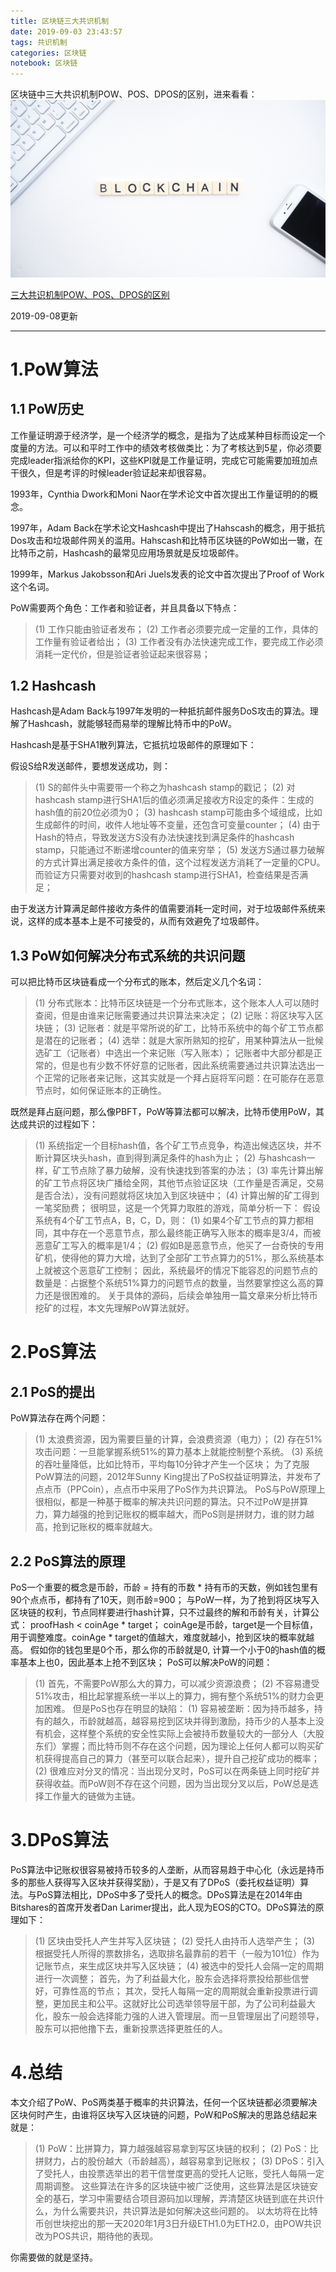 ```yaml
---
title: 区块链三大共识机制
date: 2019-09-03 23:43:57
tags: 共识机制
categories: 区块链
notebook: 区块链
---
```


区块链中三大共识机制POW、POS、DPOS的区别，进来看看：
![共识机制](区块链三大共识机制/blockchain.jpeg)
<!-- more -->
<a>[三大共识机制POW、POS、DPOS的区别](https://bitfalls.com/2018/04/24/whats-the-difference-between-proof-of-work-pow-proof-of-stake-pos-and-delegated-pos/)</a>

2019-09-08更新
____________

# 1.PoW算法
## 1.1 PoW历史
工作量证明源于经济学，是一个经济学的概念，是指为了达成某种目标而设定一个度量的方法。可以和平时工作中的绩效考核做类比：为了考核达到5星，你必须要完成leader指派给你的KPI，这些KPI就是工作量证明，完成它可能需要加班加点干很久，但是考评的时候leader验证起来却很容易。

1993年，Cynthia Dwork和Moni Naor在学术论文中首次提出工作量证明的的概念。

1997年，Adam Back在学术论文Hashcash中提出了Hahscash的概念，用于抵抗Dos攻击和垃圾邮件网关的滥用。Hahscash和比特币区块链的PoW如出一辙，在比特币之前，Hashcash的最常见应用场景就是反垃圾邮件。

1999年，Markus Jakobsson和Ari Juels发表的论文中首次提出了Proof of Work这个名词。

PoW需要两个角色：工作者和验证者，并且具备以下特点：
>(1) 工作只能由验证者发布；
>(2) 工作者必须要完成一定量的工作，具体的工作量有验证者给出；
>(3) 工作者没有办法快速完成工作，要完成工作必须消耗一定代价，但是验证者验证起来很容易；

## 1.2 Hashcash
Hashcash是Adam Back与1997年发明的一种抵抗邮件服务DoS攻击的算法。理解了Hashcash，就能够轻而易举的理解比特币中的PoW。

Hashcash是基于SHA1散列算法，它抵抗垃圾邮件的原理如下：

假设S给R发送邮件，要想发送成功，则：
>(1) S的邮件头中需要带一个称之为hashcash stamp的戳记；
>(2) 对hashcash stamp进行SHA1后的值必须满足接收方R设定的条件：生成的hash值的前20位必须为0；
>(3) hashcash stamp可能由多个域组成，比如生成邮件的时间，收件人地址等不变量，还包含可变量counter；
>(4) 由于Hash的特点，导致发送方S没有办法快速找到满足条件的hashcash stamp，只能通过不断递增counter的值来穷举；
>(5) 发送方S通过暴力破解的方式计算出满足接收方条件的值，这个过程发送方消耗了一定量的CPU。而验证方只需要对收到的hashcash stamp进行SHA1，检查结果是否满足；

由于发送方计算满足邮件接收方条件的值需要消耗一定时间，对于垃圾邮件系统来说，这样的成本基本上是不可接受的，从而有效避免了垃圾邮件。

## 1.3 PoW如何解决分布式系统的共识问题
可以把比特币区块链看成一个分布式的账本，然后定义几个名词：
>(1) 分布式账本：比特币区块链是一个分布式账本，这个账本人人可以随时查阅，但是由谁来记账需要通过共识算法来决定；
>(2) 记账：将区块写入区块链；
>(3) 记账者：就是平常所说的矿工，比特币系统中的每个矿工节点都是潜在的记账者；
>(4) 选举：就是大家所熟知的挖矿，用某种算法从一批候选矿工（记账者）中选出一个来记账（写入账本）；
记账者中大部分都是正常的，但是也有少数不怀好意的记账者，因此系统需要通过共识算法选出一个正常的记账者来记账，这其实就是一个拜占庭将军问题：在可能存在恶意节点时，如何保证账本的正确性。

既然是拜占庭问题，那么像PBFT，PoW等算法都可以解决，比特币使用PoW，其达成共识的过程如下：
>(1) 系统指定一个目标hash值，各个矿工节点竞争，构造出候选区块，并不断计算区块头hash，直到得到满足条件的hash为止；
>(2) 与hashcash一样，矿工节点除了暴力破解，没有快速找到答案的办法；
>(3) 率先计算出解的矿工节点将区块广播给全网，其他节点验证区块（工作量是否满足，交易是否合法），没有问题就将区块加入到区块链中；
>(4) 计算出解的矿工得到一笔奖励费；
很明显，这是一个凭算力取胜的游戏，简单分析一下：
假设系统有4个矿工节点A，B，C，D，则：
>(1) 如果4个矿工节点的算力都相同，其中存在一个恶意节点，那么最终能正确写入账本的概率是3/4，而被恶意矿工写入的概率是1/4；
>(2) 假如B是恶意节点，他买了一台奇快的专用矿机，使得他的算力大增，达到了全部矿工节点算力的51%，那么系统基本上就被这个恶意矿工控制；
因此，系统最坏的情况下能容忍的问题节点的数量是：占据整个系统51%算力的问题节点的数量，当然要掌控这么高的算力还是很困难的。
关于具体的源码，后续会单独用一篇文章来分析比特币挖矿的过程，本文先理解PoW算法就好。

# 2.PoS算法
## 2.1 PoS的提出
PoW算法存在两个问题：
>(1) 太浪费资源，因为需要巨量的计算，会浪费资源（电力）；
>(2) 存在51%攻击问题：一旦能掌握系统51%的算力基本上就能控制整个系统。
>(3) 系统的吞吐量降低，比如比特币，平均每10分钟才产生一个区块；
为了克服PoW算法的问题，2012年Sunny King提出了PoS权益证明算法，并发布了点点币（PPCoin），点点币中采用了PoS作为共识算法。
PoS与PoW原理上很相似，都是一种基于概率的解决共识问题的算法。只不过PoW是拼算力，算力越强的抢到记账权的概率越大，而PoS则是拼财力，谁的财力越高，抢到记账权的概率就越大。

## 2.2 PoS算法的原理
PoS一个重要的概念是币龄，币龄 = 持有的币数 * 持有币的天数，例如钱包里有90个点点币，都持有了10天，则币龄=900；
与PoW一样，为了抢到将区块写入区块链的权利，节点同样要进行hash计算，只不过最终的解和币龄有关，计算公式：
proofHash < coinAge * target；
coinAge是币龄，target是一个目标值，用于调整难度。coinAge * target的值越大，难度就越小，抢到区块的概率就越高。
假如你的钱包里是0个币，那么你的币龄就是0, 计算一个小于0的hash值的概率基本上也0，因此基本上抢不到区块；
PoS可以解决PoW的问题：
>(1) 首先，不需要PoW那么大的算力，可以减少资源浪费；
>(2) 不容易遭受51%攻击，相比起掌握系统一半以上的算力，拥有整个系统51%的财力会更加困难。
但是PoS也存在明显的缺陷：
>(1) 容易被垄断：因为持币越多，持有的越久，币龄就越高，越容易挖到区块并得到激励，持币少的人基本上没有机会，这样整个系统的安全性实际上会被持币数量较大的一部分人（大股东们）掌握；而比特币则不存在这个问题，因为理论上任何人都可以购买矿机获得提高自己的算力（甚至可以联合起来），提升自己挖矿成功的概率；
>(2) 很难应对分叉的情况：当出现分叉时，PoS可以在两条链上同时挖矿并获得收益。而PoW则不存在这个问题，因为当出现分叉以后，PoW总是选择工作量大的链做为主链。

# 3.DPoS算法
PoS算法中记账权很容易被持币较多的人垄断，从而容易趋于中心化（永远是持币多的那些人获得写入区块并获得奖励），于是又有了DPoS（委托权益证明）算法。与PoS算法相比，DPoS中多了受托人的概念。DPoS算法是在2014年由Bitshares的首席开发者Dan Larimer提出，此人现为EOS的CTO。DPoS算法的原理如下：
>(1) 区块由受托人产生并写入区块链；
>(2) 受托人由持币人选举产生；
>(3) 根据受托人所得的票数排名，选取排名最靠前的若干（一般为101位）作为记账节点，来生成区块并写入区块链；
>(4) 被选中的受托人会隔一定的周期进行一次调整；
首先，为了利益最大化，股东会选择将票投给那些信誉好，可靠性高的节点；
其次，受托人每隔一定的周期就会重新投票进行调整，更加民主和公平。这就好比公司选举领导层干部，为了公司利益最大化，股东一般会选择能力强的人进入管理层。而一旦管理层出了问题领导，股东可以把他撸下去，重新投票选择更胜任的人。

# 4.总结
本文介绍了PoW、PoS两类基于概率的共识算法，任何一个区块链都必须要解决区块何时产生，由谁将区块写入区块链的问题，PoW和PoS解决的思路总结起来就是：
>(1) PoW：比拼算力，算力越强越容易拿到写区块链的权利；
>(2) PoS：比拼财力，占的股份越大（币龄越高），越容易拿到记账权；
>(3) DPoS：引入了受托人，由投票选举出的若干信誉度更高的受托人记账，受托人每隔一定周期调整。
这些算法在许多的区块链中被广泛使用，这些算法是区块链安全的基石，学习中需要结合项目源码加以理解，弄清楚区块链到底在共识什么，为什么需要共识，共识算法是如何解决这些问题的。
以太坊将在比特币创世块挖出的那一天2020年1月3日升级ETH1.0为ETH2.0，由POW共识改为POS共识，期待他的表现。


你需要做的就是坚持。